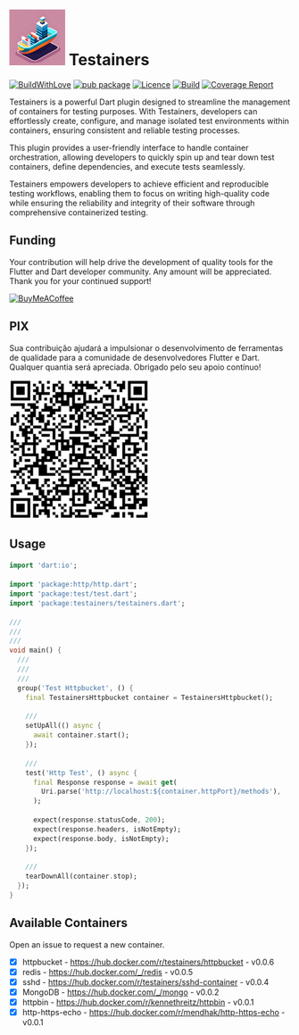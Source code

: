 <h1>
<img src="helpers/testainers-100.png" alt="Testainers" title="Testainers">
Testainers
</h1>

[![BuildWithLove](https://img.shields.io/badge/%20built%20with-%20%E2%9D%A4-ff69b4.svg "build with love")](https://github.com/edufolly/testainers/stargazers)
[![pub package](https://img.shields.io/pub/v/testainers?include_prereleases.svg "Pub package")](https://pub.dev/packages/testainers)
[![Licence](https://img.shields.io/github/license/edufolly/testainers?color=blue "Licence")](https://github.com/edufolly/testainers/blob/main/LICENSE)
[![Build](https://img.shields.io/github/actions/workflow/status/edufolly/testainers/main.yml?branch=main "Build")](https://github.com/edufolly/testainers/releases/latest)
[![Coverage Report](https://img.shields.io/badge/coverage-report-C08EA1 "Coverage Report")](https://edufolly.github.io/testainers/coverage/)

Testainers is a powerful Dart plugin designed to streamline the management of
containers for testing purposes. With Testainers, developers can effortlessly
create, configure, and manage isolated test environments within containers,
ensuring consistent and reliable testing processes.

This plugin provides a user-friendly interface to handle container
orchestration, allowing developers to quickly spin up and tear down test
containers, define dependencies, and execute tests seamlessly.

Testainers empowers developers to achieve efficient and reproducible testing
workflows, enabling them to focus on writing high-quality code while ensuring
the reliability and integrity of their software through comprehensive
containerized testing.

## Funding

Your contribution will help drive the development of quality tools for the
Flutter and Dart developer community. Any amount will be appreciated.
Thank you for your continued support!

[![BuyMeACoffee](https://www.buymeacoffee.com/assets/img/guidelines/download-assets-sm-2.svg)](https://www.buymeacoffee.com/edufolly)

## PIX

Sua contribuição ajudará a impulsionar o desenvolvimento de ferramentas de
qualidade para a comunidade de desenvolvedores Flutter e Dart. Qualquer quantia
será apreciada.
Obrigado pelo seu apoio contínuo!

[![PIX](helpers/pix.png)](https://nubank.com.br/pagar/2bt2q/RBr4Szfuwr)

## Usage

```dart
import 'dart:io';

import 'package:http/http.dart';
import 'package:test/test.dart';
import 'package:testainers/testainers.dart';

///
///
///
void main() {
  ///
  ///
  ///
  group('Test Httpbucket', () {
    final TestainersHttpbucket container = TestainersHttpbucket();

    ///
    setUpAll(() async {
      await container.start();
    });

    ///
    test('Http Test', () async {
      final Response response = await get(
        Uri.parse('http://localhost:${container.httpPort}/methods'),
      );

      expect(response.statusCode, 200);
      expect(response.headers, isNotEmpty);
      expect(response.body, isNotEmpty);
    });

    ///
    tearDownAll(container.stop);
  });
}
```

## Available Containers

Open an issue to request a new container.

- [X] httpbucket - https://hub.docker.com/r/testainers/httpbucket - v0.0.6
- [X] redis - https://hub.docker.com/_/redis - v0.0.5
- [X] sshd - https://hub.docker.com/r/testainers/sshd-container - v0.0.4
- [x] MongoDB - https://hub.docker.com/_/mongo - v0.0.2
- [x] httpbin - https://hub.docker.com/r/kennethreitz/httpbin - v0.0.1
- [x] http-https-echo - https://hub.docker.com/r/mendhak/http-https-echo -
  v0.0.1
